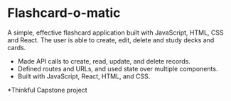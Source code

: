 # Flashcard-o-matic
A simple, effective flashcard application built with JavaScript, HTML, CSS and React.
The user is able to create, edit, delete and study decks and cards.

- Made API calls to create, read, update, and delete records.
- Defined routes and URLs, and used state over multiple components.
- Built with JavaScript, React, HTML, and CSS.

*Thinkful Capstone project

